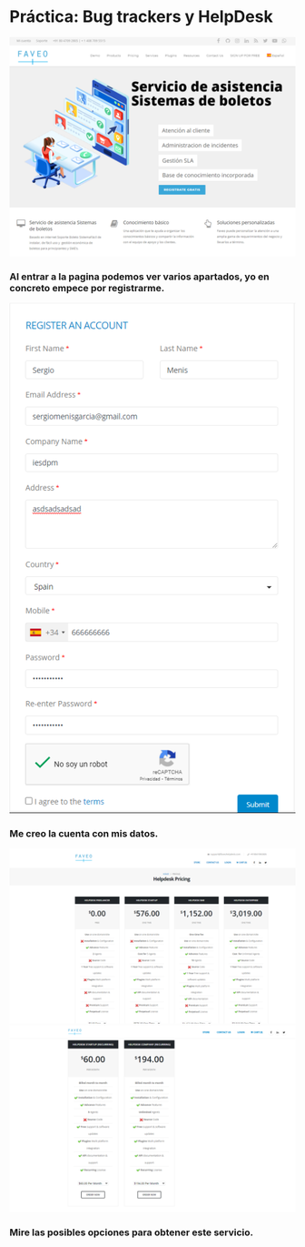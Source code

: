 # Práctica: Bug trackers y HelpDesk

![Imagen1](https://github.com/SERGIOMXD/PracticaFaveo.github.io/blob/gh-pages/Imagenes/1.png)
### Al entrar a la pagina podemos ver varios apartados, yo en concreto empece por registrarme.

![Imagen2](https://github.com/SERGIOMXD/PracticaFaveo.github.io/blob/gh-pages/Imagenes/2.png)
### Me creo la cuenta con mis datos.

![Imagen3](https://github.com/SERGIOMXD/PracticaFaveo.github.io/blob/gh-pages/Imagenes/3.png)
![Imagen4](https://github.com/SERGIOMXD/PracticaFaveo.github.io/blob/gh-pages/Imagenes/4.png)
### Mire las posibles opciones para obtener este servicio.
